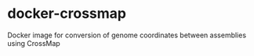 # docker-crossmap
Docker image for conversion of genome coordinates between assemblies using CrossMap
